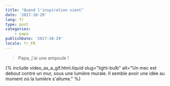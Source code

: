 ```yaml
---
title: "Quand l'inspiration vient"
date: '2017-10-29'
lang: fr
type: post
categories:
    - papa
publishDate: '2017-10-29'
locale: fr_FR
---
```


> Papa, j'ai une ampoule !

{% include video_as_a_gif.html.liquid
    slug="light-bulb"
    alt="Un mec est debout contre un mur, sous une lumière murale. Il semble avoir une idée au moment où la lumière s'allume."
%}